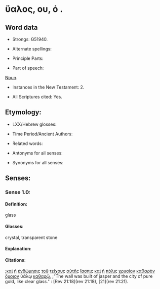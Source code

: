 # ὕαλος, ου, ὁ .

<!-- Status: S2=NeedsFinalCheck -->
<!-- Lexica used for edits: BDAG, FFM, LN, A-S -->

## Word data

* Strongs: G51940.

* Alternate spellings:

* Principle Parts: 

* Part of speech: 

[Noun](http://ugg.readthedocs.io/en/latest/noun.html).

* Instances in the New Testament: 2.

* All Scriptures cited: Yes.

## Etymology: 

* LXX/Hebrew glosses: 

* Time Period/Ancient Authors: 

* Related words: 

* Antonyms for all senses:

* Synonyms for all senses: 

## Senses: 

### Sense 1.0:

#### Definition: 

glass

#### Glosses:

crystal, transparent stone

#### Explanation:

#### Citations:

;[καὶ](../G25320/01.md) [ἡ](../G35880/01.md) [ἐνδώμησις](../G17390/01.md) [τοῦ](../G35880/01.md) [τείχους](../G50380/01.md) [αὐτῆς](../G08460/01.md) [ἴασπις](../G23930/01.md) [καὶ](../G25320/01.md) [ἡ](../G35880/01.md) [πόλις](../G41720/01.md) [χρυσίον](../G55530/01.md) [καθαρὸν](../G25130/01.md) [ὅμοιον](../G36640/01.md) ὑάλῳ [καθαρῷ](../G25130/01.md), 
;"The wall was built of jasper and the city of pure gold, like clear glass." :
[Rev 21:18](rev 21:18),  [21](rev 21:21).                                                 
